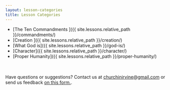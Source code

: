 ```yaml
---
layout: lesson-categories
title: Lesson Categories
---
```


* [The Ten Commandments ]({{ site.lessons.relative_path }}/commandments/)
* [Creation ]({{ site.lessons.relative_path }}/creation/)
* [What God is]({{ site.lessons.relative_path }}/god-is/)
* [Character]({{ site.lessons.relative_path }}/character/)
* [Proper Humanity]({{ site.lessons.relative_path }}/proper-humanity/)

<br /><br />
Have questions or suggestions? Contact us at [churchinirvine@gmail.com](mailto:churchinirvine@gmail.com) or send us feedback [on this form.](http://churchinirvine.org/Feedback.aspx).
